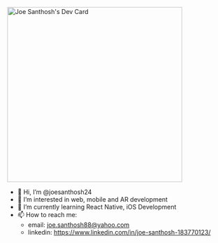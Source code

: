 <a href="https://app.daily.dev/joesanthosh24"><img src="https://api.daily.dev/devcards/9e7da0904fe44397a9c31c4e3250cf56.png?r=ql9" width="400" alt="Joe Santhosh's Dev Card"/></a>

- 👋 Hi, I’m @joesanthosh24
- 👀 I’m interested in web, mobile and AR development
- 🌱 I’m currently learning React Native, iOS Development
- 📫 How to reach me: 
    * email: joe.santhosh88@yahoo.com
    * linkedin: https://www.linkedin.com/in/joe-santhosh-183770123/

<!---
joesanthosh24/joesanthosh24 is a ✨ special ✨ repository because its `README.md` (this file) appears on your GitHub profile.
You can click the Preview link to take a look at your changes.
--->
